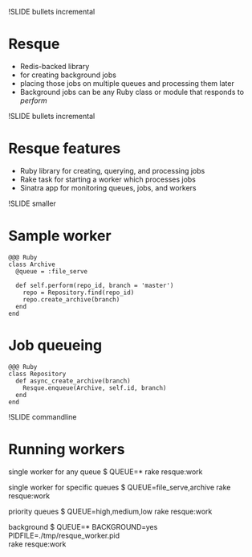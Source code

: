 !SLIDE bullets incremental

# Resque #

* Redis-backed library
* for creating background jobs
* placing those jobs on multiple queues and processing them later
* Background jobs can be any Ruby class or module that responds to *perform*

!SLIDE bullets incremental

# Resque features #

* Ruby library for creating, querying, and processing jobs
* Rake task for starting a worker which processes jobs
* Sinatra app for monitoring queues, jobs, and workers

!SLIDE smaller
# Sample worker #

    @@@ Ruby
    class Archive
      @queue = :file_serve

      def self.perform(repo_id, branch = 'master')
        repo = Repository.find(repo_id)
        repo.create_archive(branch)
      end
    end

# Job queueing #

    @@@ Ruby
    class Repository
      def async_create_archive(branch)
        Resque.enqueue(Archive, self.id, branch)
      end
    end

!SLIDE commandline

# Running workers #

single worker for any queue
    $ QUEUE=* rake resque:work

single worker for specific queues
    $ QUEUE=file_serve,archive rake resque:work

priority queues
    $ QUEUE=high,medium,low rake resque:work

background
    $ QUEUE=* BACKGROUND=yes PIDFILE=./tmp/resque_worker.pid \
      rake resque:work
